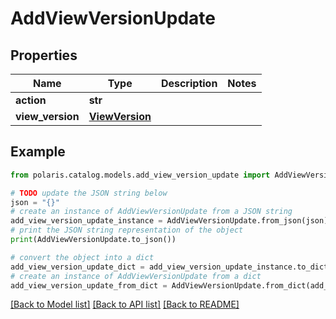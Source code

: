 <!--

 Licensed to the Apache Software Foundation (ASF) under one
 or more contributor license agreements.  See the NOTICE file
 distributed with this work for additional information
 regarding copyright ownership.  The ASF licenses this file
 to you under the Apache License, Version 2.0 (the
 "License"); you may not use this file except in compliance
 with the License.  You may obtain a copy of the License at

   http://www.apache.org/licenses/LICENSE-2.0

 Unless required by applicable law or agreed to in writing,
 software distributed under the License is distributed on an
 "AS IS" BASIS, WITHOUT WARRANTIES OR CONDITIONS OF ANY
 KIND, either express or implied.  See the License for the
 specific language governing permissions and limitations
 under the License.

-->
# AddViewVersionUpdate

## Properties

Name | Type | Description | Notes
------------ | ------------- | ------------- | -------------
**action** | **str** |  | 
**view_version** | [**ViewVersion**](ViewVersion.md) |  | 

## Example

```python
from polaris.catalog.models.add_view_version_update import AddViewVersionUpdate

# TODO update the JSON string below
json = "{}"
# create an instance of AddViewVersionUpdate from a JSON string
add_view_version_update_instance = AddViewVersionUpdate.from_json(json)
# print the JSON string representation of the object
print(AddViewVersionUpdate.to_json())

# convert the object into a dict
add_view_version_update_dict = add_view_version_update_instance.to_dict()
# create an instance of AddViewVersionUpdate from a dict
add_view_version_update_from_dict = AddViewVersionUpdate.from_dict(add_view_version_update_dict)
```
[[Back to Model list]](../README.md#documentation-for-models) [[Back to API list]](../README.md#documentation-for-api-endpoints) [[Back to README]](../README.md)


